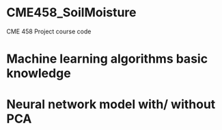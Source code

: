 # CME458_SoilMoisture
CME 458 Project course code

# Machine learning algorithms basic knowledge
# Neural network model with/ without PCA
